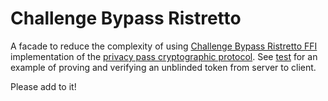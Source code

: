 # Challenge Bypass Ristretto

A facade to reduce the complexity of using [Challenge Bypass Ristretto FFI](https://github.com/brave-intl/challenge-bypass-ristretto-ffi) implementation of the [privacy pass cryptographic protocol](https://www.petsymposium.org/2018/files/papers/issue3/popets-2018-0026.pdf). See [test](challenge_bypass_ristretto_test.cc) for an example of proving and verifying an unblinded token from server to client.

Please add to it!
